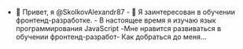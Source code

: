 - 👋 Привет, я @SkolkovAlexandr87 - 👀 Я заинтересован в обучении фронтенд-разработке. - В настоящее время я изучаю язык программирования JavaScript  -Мне нравится развиваться в обучении фронтенд-разработ- Как добраться до меня...  <!--- SkolkovAlexandr87/SkolkovAlexandr87 - это ✨ специальный ✨ репозиторий, потому что его `README.md` (этот файл) появляется в вашем профиле GitHub. Вы можете нажать на ссылку Предварительный просмотр, чтобы ознакомиться с вашими изменениями. --->
